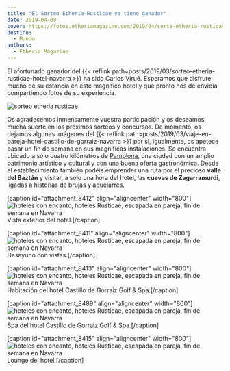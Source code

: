 ```yaml
---
title: "El Sorteo Etheria-Rusticae ya tiene ganador"
date: 2019-04-09
cover: https://fotos.etheriamagazine.com/2019/04/sorte-etheria-rusticae.jpg
destino: 
  - Mundo
authors: 
  - Etheria Magazine
---
```


El afortunado ganador del {{< reflink 
path=posts/2019/03/sorteo-etheria-rusticae-hotel-navarra >}} ha sido Carlos Virué. 
Esperamos que disfrute mucho de su estancia en este magnífico hotel y que pronto nos de 
envidia compartiendo fotos de su experiencia. 

![sorteo etheria rusticae](https://fotos.etheriamagazine.com/2019/04/sorte-etheria-rusticae.jpg)

Os agradecemos inmensamente vuestra participación y os deseamos mucha suerte en los próximos sorteos y concursos. De momento, os dejamos algunas imágenes del {{< reflink path=posts/2019/03/viaje-en-pareja-hotel-castillo-de-gorraiz-navarra >}} por si, igualmente, os apetece pasar un fin de semana en sus magníficas instalaciones. Se encuentra ubicado a sólo cuatro kilómetros de [Pamplona](https://www.turismo.navarra.es/esp/organice-viaje/recurso/Localidades/2513/Pamplona.htm), una ciudad con un amplio patrimonio artístico y cultural y con una buena oferta gastronómica. Desde el establecimiento también podéis emprender una ruta por el precioso **valle del Baztán** y visitar, a sólo una hora del hotel, las **cuevas de Zagarramurdi**, ligadas a historias de brujas y aquelarres.

\[caption id="attachment\_8412" align="aligncenter" width="800"\]![hoteles con encanto, hoteles Rusticae, escapada en pareja, fin de semana en Navarra](https://fotos.etheriamagazine.com/2019/03/hotel-castillo-gormaiz-Exterior-hotel-general.jpg "Vista exterior del hotel Castillo de Gorraiz Golf & Spa.") Vista exterior del hotel.\[/caption\]

\[caption id="attachment\_8411" align="aligncenter" width="800"\]![hoteles con encanto, hoteles Rusticae, escapada en pareja, fin de semana en Navarra](https://fotos.etheriamagazine.com/2019/03/hotel-castillo-gormaizterraza-interior-y-exterior.jpg "Vistas desde el hotel Castillo de Gorraiz Golf & Spa") Desayuno con vistas.\[/caption\]

\[caption id="attachment\_8413" align="aligncenter" width="800"\]![hoteles con encanto, hoteles Rusticae, escapada en pareja, fin de semana en Navarra](https://fotos.etheriamagazine.com/2019/03/hotel-castillo-gormaiz-habitacion.jpg) Habitación del hotel Castillo de Gorraiz Golf & Spa.\[/caption\]

\[caption id="attachment\_8489" align="aligncenter" width="800"\]![hoteles con encanto, hoteles Rusticae, escapada en pareja, fin de semana en Navarra](https://fotos.etheriamagazine.com/2019/03/hotel-castillo-gorraiz-spa.jpg) Spa del hotel Castillo de Gorraiz Golf & Spa.\[/caption\]

\[caption id="attachment\_8415" align="aligncenter" width="800"\]![hoteles con encanto, hoteles Rusticae, escapada en pareja, fin de semana en Navarra](https://fotos.etheriamagazine.com/2019/03/hotel-castillo-gormaiz-lounge.jpg) Lounge del hotel.\[/caption\]
